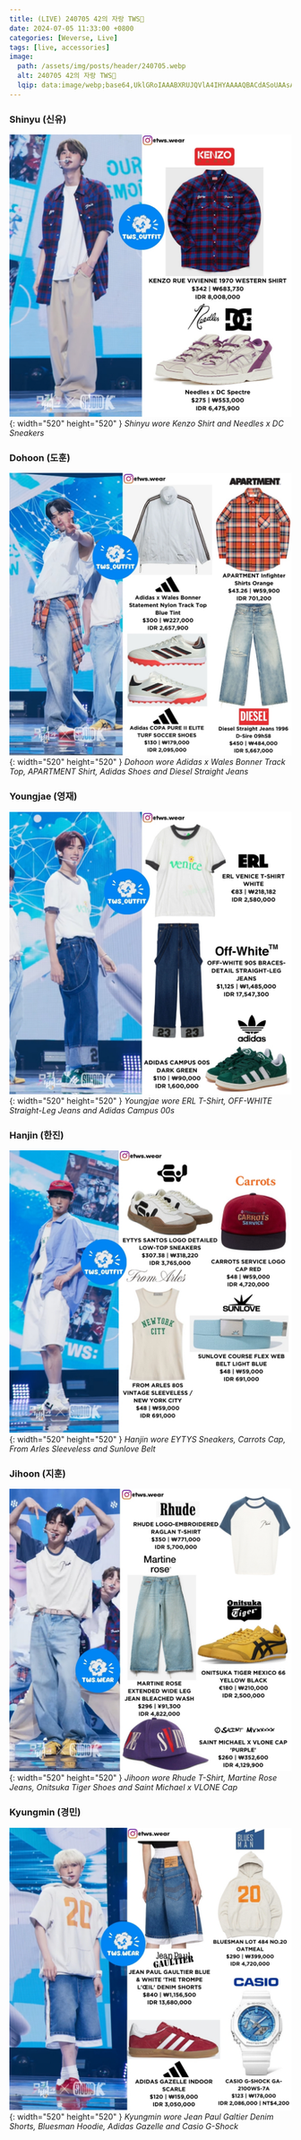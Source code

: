```yaml
---
title: (LIVE) 240705 42의 자랑 TWS🥰
date: 2024-07-05 11:33:00 +0800
categories: [Weverse, Live]
tags: [live, accessories]
image:
  path: /assets/img/posts/header/240705.webp
  alt: 240705 42의 자랑 TWS🥰
  lqip: data:image/webp;base64,UklGRoIAAABXRUJQVlA4IHYAAAAQBACdASoUAAsAPzmGulOvKKWisAgB4CcJYgC7ABo9XcJi3VeDJWHfAAD+GecxO0ghCrfJX1y9Xr2iN/T+W5qNr5eJzGBm6USPGh/Y3f9plyyG/0cLhva5+fbUrt4MUiiuXIyYxZn70MAMPCf1EMbsAIwGAAAA
---
```


### Shinyu (신유)

![Desktop View](/assets/img/posts/weverse-live/240705-shinyu.jpg){: width="520" height="520" }
_Shinyu wore Kenzo Shirt and Needles x DC Sneakers_

### Dohoon (도훈)

![Desktop View](/assets/img/posts/weverse-live/240705-dohoon.jpg){: width="520" height="520" }
_Dohoon wore Adidas x Wales Bonner Track Top, APARTMENT Shirt, Adidas Shoes and Diesel Straight Jeans_

### Youngjae (영재)

![Desktop View](/assets/img/posts/weverse-live/240705-youngjae.jpg){: width="520" height="520" }
_Youngjae wore ERL T-Shirt, OFF-WHITE Straight-Leg Jeans and Adidas Campus 00s_

### Hanjin (한진)

![Desktop View](/assets/img/posts/weverse-live/240705-hanjin.jpg){: width="520" height="520" }
_Hanjin wore EYTYS Sneakers, Carrots Cap, From Arles Sleeveless and Sunlove Belt_

### Jihoon (지훈)

![Desktop View](/assets/img/posts/weverse-live/240705-jihoon.jpg){: width="520" height="520" }
_Jihoon wore Rhude T-Shirt, Martine Rose Jeans, Onitsuka Tiger Shoes and Saint Michael x VLONE Cap_

### Kyungmin (경민)

![Desktop View](/assets/img/posts/weverse-live/240705-kyungmin.jpg){: width="520" height="520" }
_Kyungmin wore Jean Paul Galtier Denim Shorts, Bluesman Hoodie, Adidas Gazelle and Casio G-Shock_